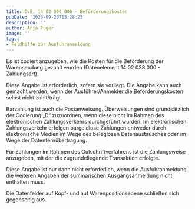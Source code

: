 ```yaml
---
title: D.E. 14 02 000 000 - Beförderungskosten
pubDate: '2023-09-20T13:28:23'
description: ''
author: Anja Füger
image: ''
tags:
- Feldhilfe zur Ausfuhranmeldung
---
```


Es ist codiert anzugeben, wie die Kosten für die Beförderung der Warensendung gezahlt wurden (Datenelement 14 02 038 000 - Zahlungsart).

Diese Angabe ist erforderlich, sofern sie vorliegt. Die Angabe kann auch gemacht werden, wenn der Ausführer/Anmelder die Beförderungskosten selbst nicht zahlt/trägt.

Barzahlung ist auch die Postanweisung. Überweisungen sind grundsätzlich der Codierung „D“ zuzuordnen, wenn diese nicht im Rahmen des elektronischen Zahlungsverkehrs durchgeführt wurden. Im elektronischen Zahlungsverkehr erfolgen bargeldlose Zahlungen entweder durch elektronische Medien im Wege des beleglosen Datenaustausches oder im Wege der Datenfernübertragung.

Für Zahlungen im Rahmen des Gutschriftverfahrens ist die Zahlungsweise anzugeben, mit der die zugrundeliegende Transaktion erfolgte.

Diese Angabe ist nur dann nicht erforderlich, wenn die Ausfuhranmeldung die weiteren Angaben der summarischen Ausgangsanmeldung nicht enthalten muss.

Die Datenfelder auf Kopf- und auf Warenpositionsebene schließen sich gegenseitig aus.